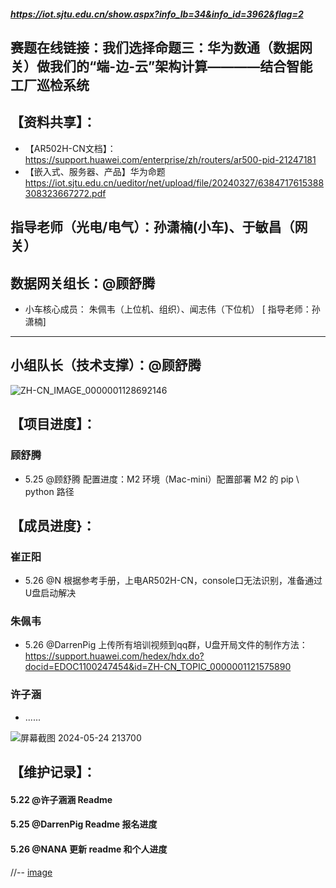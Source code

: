 
##### https://iot.sjtu.edu.cn/show.aspx?info_lb=34&info_id=3962&flag=2

## 赛题在线链接：我们选择命题三：华为数通（数据网关）做我们的“端-边-云”架构计算————结合智能工厂巡检系统


## 【资料共享】：
- 【AR502H-CN文档】：https://support.huawei.com/enterprise/zh/routers/ar500-pid-21247181
- 【嵌入式、服务器、产品】华为命题 https://iot.sjtu.edu.cn/ueditor/net/upload/file/20240327/6384717615388308323667272.pdf

## 指导老师（光电/电气）：孙潇楠(小车)、于敏昌（网关）
数据网关组长：@顾舒腾
-- 

- 小车核心成员：
朱佩韦（上位机、组织）、闻志伟（下位机）
[ 指导老师：孙潇楠]
---
## 小组队长（技术支撑）：@顾舒腾
![ZH-CN_IMAGE_0000001128692146](https://github.com/Darrenpig/new_energy_coder_club/assets/121377489/f96deabf-d2ad-4f49-ae67-1429fe083967)
## 【项目进度】：
### 顾舒腾
- 5.25 @顾舒腾 配置进度：M2 环境（Mac-mini）配置部署 M2 的 pip \ python 路径

## 【成员进度}：

### 崔正阳
- 5.26 @N 根据参考手册，上电AR502H-CN，console口无法识别，准备通过U盘启动解决
### 朱佩韦
- 5.26 @DarrenPig 上传所有培训视频到qq群，U盘开局文件的制作方法： https://support.huawei.com/hedex/hdx.do?docid=EDOC1100247454&id=ZH-CN_TOPIC_0000001121575890
### 许子涵
- ......

![屏幕截图 2024-05-24 213700](https://github.com/Darrenpig/new_energy_coder_club/assets/121377489/7d0ab8dd-dd18-4bd3-9dc0-f894d524487e)




## 【维护记录】：
#### 5.22 @许子涵涵 Readme
#### 5.25 @DarrenPig Readme 报名进度
#### 5.26 @NANA 更新 readme 和个人进度
//-- [image](https://github.com/Darrenpig/new_energy_coder_club/assets/121377489/edcd5d03-6302-4b3d-a101-c7996590ace7)


